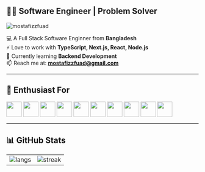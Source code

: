 ## 👨‍💻 Software Engineer | Problem Solver  

<p align="left">
  <img src="https://komarev.com/ghpvc/?username=mostafizzfuad&label=Profile%20views&color=0e75b6&style=flat" alt="mostafizzfuad" /> 
</p>

💻 A Full Stack Software Enginner from **Bangladesh**  
⚡ Love to work with **TypeScript, Next.js, React, Node.js**  
🌱 Currently learning **Backend Development**  
📫 Reach me at: **mostafizzfuad@gmail.com**  

---

## 🚀 Enthusiast For
<p>
  <img src="https://cdn.jsdelivr.net/gh/devicons/devicon/icons/typescript/typescript-original.svg" width="40"/>
  <img src="https://cdn.jsdelivr.net/gh/devicons/devicon/icons/nextjs/nextjs-original.svg" width="40"/>
  <img src="https://cdn.jsdelivr.net/gh/devicons/devicon/icons/react/react-original.svg" width="40"/>
  <img src="https://cdn.jsdelivr.net/gh/devicons/devicon/icons/vuejs/vuejs-original.svg" width="40"/>
  <img src="https://cdn.jsdelivr.net/gh/devicons/devicon/icons/redux/redux-original.svg" width="40"/>
  <img src="https://cdn.jsdelivr.net/gh/devicons/devicon/icons/nodejs/nodejs-original.svg" width="40"/>
  <img src="https://cdn.jsdelivr.net/gh/devicons/devicon/icons/express/express-original.svg" width="40"/>
  <img src="https://cdn.jsdelivr.net/gh/devicons/devicon/icons/mongodb/mongodb-original.svg" width="40"/>
  <img src="https://cdn.jsdelivr.net/gh/devicons/devicon/icons/postgresql/postgresql-original.svg" width="40"/>
  <img src="https://cdn.jsdelivr.net/gh/devicons/devicon/icons/docker/docker-original.svg" width="40"/>
</p>

---

## 📊 GitHub Stats
<table>
  <tr>
    <td>
      <img src="https://github-readme-stats.vercel.app/api/top-langs/?username=mostafizzfuad&layout=compact&theme=tokyonight" alt="langs"/>
    </td>
    <td>
      <img src="https://github-readme-streak-stats.herokuapp.com/?user=mostafizzfuad&theme=tokyonight" alt="streak"/>
    </td>
  </tr>
</table>
